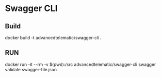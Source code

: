 # Swagger CLI

## Build

docker build -t advancedtelematic/swagger-cli .

## RUN

docker run -it --rm -v $(pwd):/src advancedtelematic/swagger-cli swagger validate swagger-file.json
